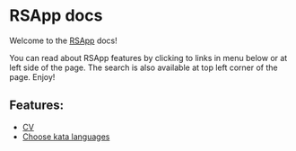 # RSApp docs

Welcome to the [RSApp](https://app.rs.school) docs!

You can read about RSApp features by clicking to links in menu below or at left side of the page. The search is also available at top left corner of the page. Enjoy!

## Features:

* [CV](./features/cv.md)
* [Choose kata languages](./features/choose-kata-languages.md)